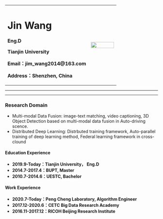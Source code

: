 <div>
<table border="0">
  <tr>
    <td width="75%">
      <h1>Jin Wang</h1>
      <p><b>Eng.D</b></p>
      <p><b>Tianjin University</b></p>
      <p><b>Email：jim_wang2014@163.com</b></p>
      <p><b>Address：Shenzhen, China</b></p>
<!--       <p><a href="/index-en.html">English Version</a></p> -->
    </td>
    <td width="25%">
      <img src="/zhengjianzhao.jpg" width="100%">
    </td>
  </tr>
</table>
</div>

---


---

### Research Domain
- Multi-modal Data Fusion: image-text matching, video captioning, 3D Object Detection based on multi-modal data fusion in Auto-driving scence.
- Distributed Deep Learning: Distrbuted training framework, Auto-parallel training of deep learning method, Federal learning framework in cross-clound


#### Education Experience
- **2019.9-Today：Tianjin University， Eng.D**
- **2014.7-2017.4：BUPT, Master** 
- **2010.7-2014.6：UESTC, Bachelor**   

#### Work Experience
- **2020.7-Today：Peng Cheng Laboratory, Algorithm Engineer**
- **2017.12-2020.6：CETC Big Data Research Academy**
- **2016.11-2017.12：RICOH Beijing Research Institute**  

